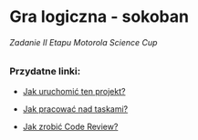 # Gra logiczna - sokoban

###### Zadanie II Etapu Motorola Science Cup

### Przydatne linki:

- [Jak uruchomić ten projekt?](https://github.com/lotego-co-godo/operator-console/wiki/Jak-uruchomi%C4%87-ten-projekt%3F)

- [Jak pracować nad taskami?](https://github.com/lotego-co-godo/operator-console/wiki/Jak-pracowa%C4%87-nad-taskami%3F)

- [Jak zrobić Code Review?](https://github.com/lotego-co-godo/operator-console/wiki/Jak-zrobi%C4%87-Code-Review%3F)
